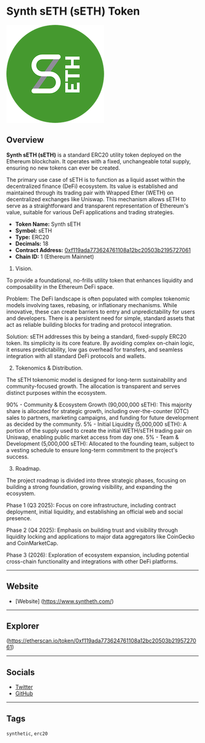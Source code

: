 # Synth sETH (sETH) Token

![Logo](logo.png)

## Overview

**Synth sETH (sETH)** is a standard ERC20 utility token deployed on the Ethereum blockchain. It operates with a fixed, unchangeable total supply, ensuring no new tokens can ever be created.

The primary use case of sETH is to function as a liquid asset within the decentralized finance (DeFi) ecosystem. Its value is established and maintained through its trading pair with Wrapped Ether (WETH) on decentralized exchanges like Uniswap. This mechanism allows sETH to serve as a straightforward and transparent representation of Ethereum's value, suitable for various DeFi applications and trading strategies.
- **Token Name:** Synth sETH  
- **Symbol:** sETH  
- **Type:** ERC20  
- **Decimals:** 18  
- **Contract Address:** [0xf119ada773624761108a12bc20503b2195727061](https://etherscan.io/token/0xf119ada773624761108a12bc20503b2195727061)  
- **Chain ID:** 1 (Ethereum Mainnet)   


1. Vision. 

To provide a foundational, no-frills utility token that enhances liquidity and composability in the Ethereum DeFi space.

Problem: The DeFi landscape is often populated with complex tokenomic models involving taxes, rebasing, or inflationary mechanisms. While innovative, these can create barriers to entry and unpredictability for users and developers. There is a persistent need for simple, standard assets that act as reliable building blocks for trading and protocol integration.

Solution: sETH addresses this by being a standard, fixed-supply ERC20 token. Its simplicity is its core feature. By avoiding complex on-chain logic, it ensures predictability, low gas overhead for transfers, and seamless integration with all standard DeFi protocols and wallets.

2. Tokenomics & Distribution.

The sETH tokenomic model is designed for long-term sustainability and community-focused growth. The allocation is transparent and serves distinct purposes within the ecosystem.

90% - Community & Ecosystem Growth (90,000,000 sETH): This majority share is allocated for strategic growth, including over-the-counter (OTC) sales to partners, marketing campaigns, and funding for future development as decided by the community.
5% - Initial Liquidity (5,000,000 sETH): A portion of the supply used to create the initial WETH/sETH trading pair on Uniswap, enabling public market access from day one.
5% - Team & Development (5,000,000 sETH): Allocated to the founding team, subject to a vesting schedule to ensure long-term commitment to the project's success.

3. Roadmap.

The project roadmap is divided into three strategic phases, focusing on building a strong foundation, growing visibility, and expanding the ecosystem.

Phase 1 (Q3 2025): Focus on core infrastructure, including contract deployment, initial liquidity, and establishing an official web and social presence.

Phase 2 (Q4 2025): Emphasis on building trust and visibility through liquidity locking and applications to major data aggregators like CoinGecko and CoinMarketCap.

Phase 3 (2026): Exploration of ecosystem expansion, including potential cross-chain functionality and integrations with other DeFi platforms.

---

## Website

- [Website] (https://www.syntheth.com/)

---

## Explorer

(https://etherscan.io/token/0xf119ada773624761108a12bc20503b2195727061)

---

## Socials

- [Twitter](https://twitter.com/syntheth)  
- [GitHub](https://github.com/synthsethdev/synthseth)

---

## Tags

`synthetic`, `erc20`



